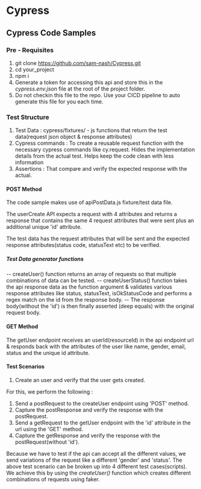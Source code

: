 # Cypress

## Cypress Code Samples

### Pre - Requisites

1. git clone https://github.com/sam-nash/Cypress.git
2. cd your_project
3. npm i
5. Generate a token for accessing this api and store this in the _cypress.env.json_ file at the root of the project folder.
6. Do not checkin this file to the repo. Use your CICD pipeline to auto generate this file for you each time.

### Test Structure

1. Test Data : cypress/fixtures/ - js functions that return the test data(request json object & response attributes)
2. Cypress commands : To create a reusable request function with the necessary cypress commands like cy.request. Hides the implementation details from the actual test. Helps keep the code clean with less information
3. Assertions : That compare and verify the expected response with the actual.

#### POST Method

The code sample makes use of apiPostData.js fixture/test data file.

The userCreate API expects a request with 4 attributes and returns a response that contains the same 4 request attributes that were sent plus an additional unique 'id' attribute.

The test data has the request attributes that will be sent and the expected response attributes(status code, statusText etc) to be verified.

##### Test Data generator functions

-- createUser() function returns an array of requests so that multiple combinations of data can be tested.
-- createUserStatus() function takes the api response data as the function argument & validates various response attributes like status, statusText, isOkStatusCode and performs a regex match on the id from the response body.
-- The response body(without the 'id') is then finally asserted (deep equals) with the original request body.

#### GET Method

The getUser endpoint receives an userId(resourceId) in the api endpoint url & responds back with the attributes of the user like name, gender, email, status and the unique id attribute.

#### Test Scenarios

1. Create an user and verify that the user gets created.

For this, we perform the following :

1. Send a postRequest to the createUser endpoint using 'POST' method.
2. Capture the postResponse and verify the response with the postRequest.
3. Send a getRequest to the getUser endpoint with the 'id' attribute in the url using the 'GET' method.
4. Capture the getResponse and verify the response with the postRequest(without 'id').

Because we have to test if the api can accept all the different values, we send variations of the request like a different 'gender' and 'status'. 
The above test scenario can be broken up into 4 different test cases(scripts).
We achieve this by using the *createUser()* function which creates different combinations of requests using faker.
